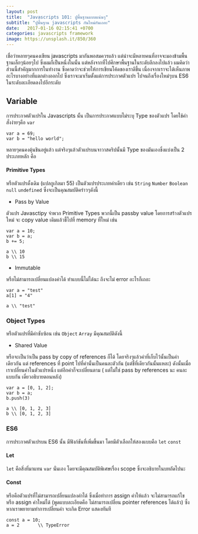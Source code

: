 ```yaml
---
layout: post
title:  "Javascripts 101: ปูพื้นฐานแบบแน่นๆ"
subtitle: "ปูพื้นฐาน javascripts กันใหม่กันเถอะ"
date:   2017-01-16 02:15:41 +0700
categories: javascripts framework
image: https://unsplash.it/850/360
---
```


เชื่อว่าหลายๆคนคงเขียน javascripts มากันพอสมควรแล้ว แต่น่าจะมีหลายคนที่อาจจะมองข้ามพื้นฐานเล็กๆน้อยๆไป ซึ่งผมก็เป็นหนึ่งในนั้น แต่หลังจากที่ไปศึกษาพื้นฐานในระดับลึกลงไปแล้ว ผมคิดว่าส่วนนี้สำคัญมากการในทำงาน ซึ่งคาดว่าจะช่วยให้การเขียนโค้ดของเราดีขึ้น เนื่องจากเราจะได้เห็นภาพอะไรบางอย่างที่แตกต่างออกไป ซึ่งเราจะมาเริ่มตั้งแต่การประกาศตัวแปร ไปจนถึงเรื่องใหม่ๆบน ES6 ในระดับละเอียดลงไปอีกระดับ

## Variable

การประกาศตัวแปรใน Javascripts นั้น เป็นการประกาศแบบไม่ระบุ Type ของตัวแปร โดยใช้คำสั่งง่ายๆคือ `var`

```
var a = 69;
var b = "hello world";
```

หลายๆคนคงคุ้นชินอยู่แล้ว แต่จริงๆแล้วตัวแปรบนจาวาสคริปนั้นมี Type ของมันเองซึ่งแบ่งเป็น 2 ประเภทหลัก คือ

#### Primitive Types

หรือตัวแปรดั้งเดิม (แปลกูเกิลมา 55) เป็นตัวแปรประเภทค่าเดียว เช่น `String` `Number` `Boolean` `null` `undefined`
ซึ่งจะเป็นคุณสมบัติคร่าวๆดังนี้

- Pass by Value

ตัวแปร Javasctipy จำพวก Primitive Types พวกนี้เป็น passby value โดยการสร้างตัวแปรใหม่ จะ copy value เดิมแล้วชี้ไปที่ memory ที่ใหม่ เช่น

```
var a = 10;
var b = a;
b += 5;

a \\ 10
b \\ 15
```

- Immutable

หรือไม่สามารถเปลี่ยนแปลงค่าได้ ทำแบบนี้ไม่ได้นะ ถึงจะไม่ error อะไรก็เถอะ

```
var a = "test"
a[1] = "4"

a \\ "test"
```


### Object Types

หรือตัวแปรที่มีค่าซับซ้อน เช่น `Object` `Array` มีคุณสมบัติดังนี้

- Shared Value

หรือจะเป็นว่าเป็น pass by copy of references ก็ได้ โดยจริงๆแล้วค่าที่เก็บไว้นั้นเป็นค่าเดียวกัน แต่ references ที่ point ไปที่ค่านั้นเป็นคนละตัวกัน (แต่ชี้ที่เดียวกันนั้นแหละ) ดังนั้นเมื่อเราเปลี่ยนค่าในตัวแปรหนึ่ง แต่อีกค่าก็จะเปลี่ยนตาม ( แต่ไม่ใช่ pass by references นะ คนละแบบกัน เดี๋ยวอธิบายตอนหลัง)

```
var a = [0, 1, 2];
var b = a;
b.push(3)

a \\ [0, 1, 2, 3]
b \\ [0, 1, 2, 3]
```


### ES6

การประกาศตัวแปรบน ES6 นั้น มีฟังก์ชันที่เพิ่มขึ้นมา โดยมีตัวเลือกให้สองแบบคือ `let` `const`

#### Let

`let` คือสิ่งที่มาแทน `var` นั่นเอง โดยจะมีคุณสมบัติพิเศษเรื่อง scope ซึ่งจะอธิบายในบทถัดไปนะ

#### Const

หรือคือตัวแปรที่ไม่สามารถเปลี่ยนแปลงค่าได้ ซึ่งเมื่อทำการ assign ค่าให้แล้ว จะไม่สามารถแก้ไข หรือ assign ค่าใหม่ได้ 
(พูดแบบละเอียดคือ ไม่สามารถเปลี่ยน pointer references ได้แล้ว) ซึ่งหากเราพยายามทำการเปลี่ยนค่า จะเกิด Error แสดงทันที

```
const a = 10;
a = 2		\\ TypeError
```